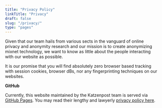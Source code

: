 ```yaml
---
title: "Privacy Policy"
linkTitle: "Privacy"
draft: false
slug: "/privacy/"
type: "pages"
---
```


Given that our team hails from various sects in the vanguard of online privacy
and anonymity research and our mission is to create anonymizing mixnet technology,
we want to know as little about the people interacting with our website as
possible.

It is our promise that you will find absolutely zero browser based tracking with
session cookies, browser dBs, nor any fingerprinting techniques on our websites.

**GitHub**

Currently, this website maintained by the Katzenpost team is served via [GitHub
Pages](https://pages.github.com). You may read their lengthy and lawyerly [privacy
policy here](https://docs.github.com/en/site-policy/privacy-policies/github-privacy-statement).
